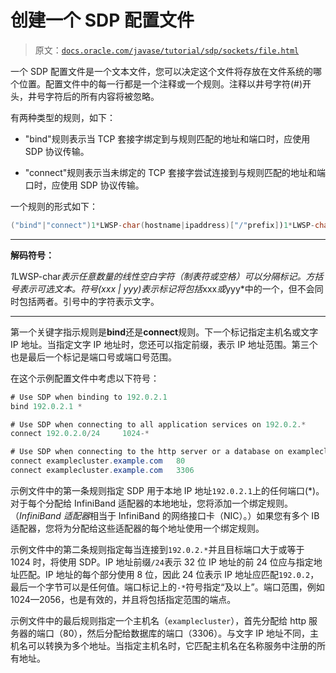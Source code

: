 # 创建一个 SDP 配置文件

> 原文：[`docs.oracle.com/javase/tutorial/sdp/sockets/file.html`](https://docs.oracle.com/javase/tutorial/sdp/sockets/file.html)

一个 SDP 配置文件是一个文本文件，您可以决定这个文件将存放在文件系统的哪个位置。配置文件中的每一行都是一个注释或一个规则。注释以井号字符(#)开头，井号字符后的所有内容将被忽略。

有两种类型的规则，如下：

+   "bind"规则表示当 TCP 套接字绑定到与规则匹配的地址和端口时，应使用 SDP 协议传输。

+   "connect"规则表示当未绑定的 TCP 套接字尝试连接到与规则匹配的地址和端口时，应使用 SDP 协议传输。

一个规则的形式如下：

```java
("bind"|"connect")1*LWSP-char(hostname|ipaddress)["/"prefix])1*LWSP-char("*"|port)["-"("*"|port)]

```

* * *

**解码符号：**

*1*LWSP-char*表示任意数量的线性空白字符（制表符或空格）可以分隔标记。方括号表示可选文本。符号(*xxx* | *yyy*)表示标记将包括*xxx*或*yyy*中的一个，但不会同时包括两者。引号中的字符表示文字。

* * *

第一个关键字指示规则是**bind**还是**connect**规则。下一个标记指定主机名或文字 IP 地址。当指定文字 IP 地址时，您还可以指定前缀，表示 IP 地址范围。第三个也是最后一个标记是端口号或端口号范围。

在这个示例配置文件中考虑以下符号：

```java
# Use SDP when binding to 192.0.2.1
bind 192.0.2.1 *

# Use SDP when connecting to all application services on 192.0.2.*
connect 192.0.2.0/24     1024-*

# Use SDP when connecting to the http server or a database on examplecluster
connect examplecluster.example.com   80
connect examplecluster.example.com   3306

```

示例文件中的第一条规则指定 SDP 用于本地 IP 地址`192.0.2.1`上的任何端口(*)。对于每个分配给 InfiniBand 适配器的本地地址，您将添加一个绑定规则。（*InfiniBand 适配器*相当于 InfiniBand 的网络接口卡（NIC）。）如果您有多个 IB 适配器，您将为分配给这些适配器的每个地址使用一个绑定规则。

示例文件中的第二条规则指定每当连接到`192.0.2.*`并且目标端口大于或等于 1024 时，将使用 SDP。IP 地址前缀`/24`表示 32 位 IP 地址的前 24 位应与指定地址匹配。IP 地址的每个部分使用 8 位，因此 24 位表示 IP 地址应匹配`192.0.2`，最后一个字节可以是任何值。端口标记上的`-*`符号指定“及以上”。端口范围，例如 1024—2056，也是有效的，并且将包括指定范围的端点。

示例文件中的最后规则指定一个主机名（`examplecluster`），首先分配给 http 服务器的端口（80），然后分配给数据库的端口（3306）。与文字 IP 地址不同，主机名可以转换为多个地址。当指定主机名时，它匹配主机名在名称服务中注册的所有地址。

